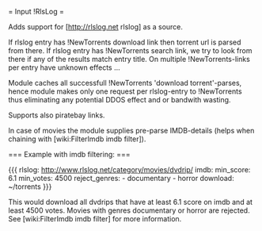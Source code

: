 = Input !RlsLog =

Adds support for [http://rlslog.net rlslog] as a source.

If rlslog entry has !NewTorrents download link then torrent url is parsed from there.
If rlslog entry has !NewTorrents search link, we try to look from there if any of the results match entry title.
On multiple !NewTorrents-links per entry have unknown effects ...

Module caches all successfull !NewTorrents 'download torrent'-parses, hence module makes only one request per
rlslog-entry to !NewTorrents thus eliminating any potential DDOS effect and or bandwith wasting.

Supports also piratebay links.

In case of movies the module supplies pre-parse IMDB-details (helps when chaining with [wiki:FilterImdb imdb filter]).

=== Example with imdb filtering: ===

{{{
rlslog: http://www.rlslog.net/category/movies/dvdrip/
imdb:
  min_score: 6.1
  min_votes: 4500
  reject_genres:
    - documentary
    - horror
download: ~/torrents
}}}

This would download all dvdrips that have at least 6.1 score on imdb and at least 4500 votes. Movies with genres documentary or horror are rejected. See [wiki:FilterImdb imdb filter] for more information.
